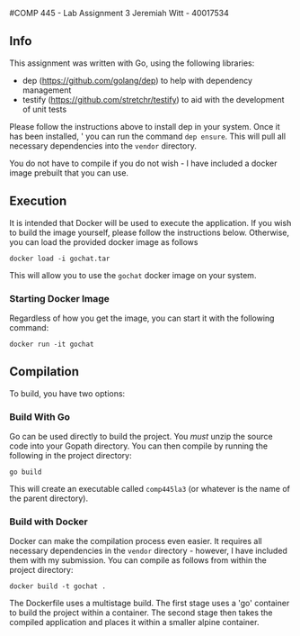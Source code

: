 #COMP 445 - Lab Assignment 3
Jeremiah Witt - 40017534

## Info
This assignment was written with Go, using the following libraries:

- dep (https://github.com/golang/dep) to help with dependency management
- testify (https://github.com/stretchr/testify) to aid with the development of unit tests

Please follow the instructions above to install dep in your system. Once it has been installed, '
you can run the command `dep ensure`. This will pull all necessary dependencies into the `vendor` directory.

You do not have to compile if you do not wish - I have included a docker image prebuilt that you can use.

## Execution
It is intended that Docker will be used to execute the application. If you wish to build the image yourself,
please follow the instructions below. Otherwise, you can load the provided docker image as follows

```
docker load -i gochat.tar
```

This will allow you to use the `gochat` docker image on your system.

### Starting Docker Image
Regardless of how you get the image, you can start it with the following command:

``` 
docker run -it gochat
```

## Compilation
To build, you have two options:

### Build With Go
Go can be used directly to build the project. You _must_ unzip the source code into your Gopath directory. You can then 
compile by running the following in the project directory:

```
go build
```

This will create an executable called `comp445la3` (or whatever is the name of the parent directory).

### Build with Docker
Docker can make the compilation process even easier. It requires all necessary dependencies in the
`vendor` directory - however, I have included them with my submission. You can compile as follows from
within the project directory:

```
docker build -t gochat .
```

The Dockerfile uses a multistage build. The first stage uses a 'go' container to build the project within
a container. The second stage then takes the compiled application and places it within a smaller alpine container.

